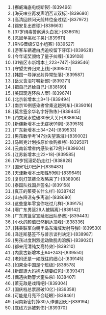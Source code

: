 
1. [挪威海底电缆断裂]-[839496]
1. [海天味业再发声明否认双标]-[839680]
1. [高清回顾问天舱转位全过程]-[837972]
1. [锡安复出首球]-[839663]
1. [37岁缉毒警察满头白发]-[838615]
1. [恶鼠单挑张子昊]-[839611]
1. [RNG晋级S12小组赛]-[839527]
1. [游客车辆遭白虎追咬留下牙印]-[839628]
1. [今年诺奖颁给了量子纠缠]-[839108]
1. [31省区市新增本土223+747]-[839546]
1. [守望先锋归来上线]-[839502]
1. [韩国一导弹发射异常坠落]-[839587]
1. [岳父含泪叮嘱新郎]-[839271]
1. [把自己还给自己]-[838189]
1. [美国现连环杀人案]-[839674]
1. [北京新增本土3+1]-[839494]
1. [南京10例感染者曾乘这趟列车]-[839016]
1. [莫言签余华名字好熟练]-[839445]
1. [趵突泉水位破30米大关]-[838604]
1. [新疆新增本土无症状91例]-[839518]
1. [广东新增本土34+24]-[839533]
1. [男孩数学考147分失望落泪]-[839002]
1. [马斯克计划按原价收购推特]-[839507]
1. [云南新增省内感染者72例]-[839604]
1. [江苏新增本土22+18]-[839585]
1. [79岁摇滚奶奶走红]-[838928]
1. [国米1比0巴萨]-[839483]
1. [天津新增本土阳性59例]-[839649]
1. [复刻灯笼裤全攻略来了]-[838906]
1. [泰国队找国乒签名]-[839158]
1. [真正的茱萸长什么样]-[838742]
1. [山东降温有多离谱]-[838680]
1. [这些童年零食你吃过几样]-[839175]
1. [曝广东男篮29人被隔离]-[839142]
1. [广东男篮官宣延迟出队参赛]-[839443]
1. [小伙的颜值已然到达顶峰]-[838336]
1. [韩美联军向朝半岛东海域发射导弹]-[839530]
1. [泽连斯基签不与普京谈判决定]-[838987]
1. [男孩过度剧烈运动致肌肉溶解]-[839020]
1. [都来用清纯女高特效]-[839210]
1. [内蒙古新增本土64+243]-[839550]
1. [老妈还是一如既往的细心]-[839145]
1. [如果全中国是个班级]-[838578]
1. [新郎遭大妈抱大腿要红包]-[839347]
1. [偶遇执勤警犬歪头杀]-[838407]
1. [萧无敌是戏精吧]-[839304]
1. [国庆档总票房破10亿]-[839358]
1. [可能是月亮不会眨眼]-[838461]
1. [河南新密打掉30人诈骗团伙]-[839194]
1. [底线方远被刺伤]-[839370]